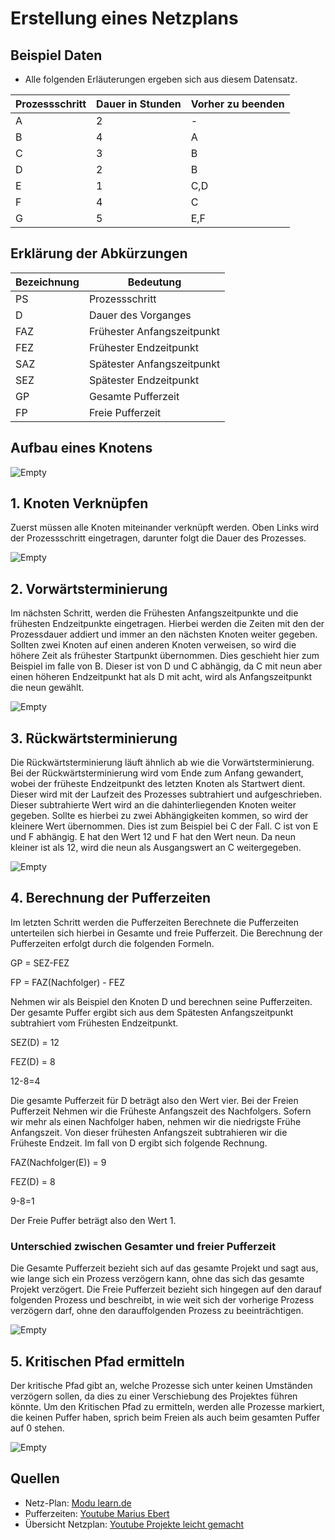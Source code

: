 # Erstellung eines Netzplans

## Beispiel Daten

+ Alle folgenden Erläuterungen ergeben sich aus diesem Datensatz.

|Prozessschritt|Dauer in Stunden|Vorher zu beenden|
|-|-|-|
|A|2|-|
|B|4|A|
|C|3|B|
|D|2|B|
|E|1|C,D|
|F|4|C|
|G|5|E,F|

## Erklärung der Abkürzungen

|Bezeichnung|Bedeutung|
|-|-|
PS |Prozessschritt
D  |Dauer des Vorganges
FAZ|Frühester Anfangszeitpunkt
FEZ|Frühester Endzeitpunkt
SAZ|Spätester Anfangszeitpunkt
SEZ|Spätester Endzeitpunkt
GP |Gesamte Pufferzeit
FP |Freie Pufferzeit

## Aufbau eines Knotens

![Empty](NetzBilder/Bezeichner.png)


## 1. Knoten Verknüpfen

Zuerst müssen alle Knoten miteinander verknüpft werden.
Oben Links wird der Prozessschritt eingetragen, darunter folgt die
Dauer des Prozesses.

![Empty](NetzBilder/Structure.png)

## 2. Vorwärtsterminierung

Im nächsten Schritt, werden die Frühesten Anfangszeitpunkte und die
frühesten Endzeitpunkte eingetragen.
Hierbei werden die Zeiten mit den der Prozessdauer addiert und immer an den nächsten Knoten weiter gegeben.
Sollten zwei Knoten auf einen anderen Knoten verweisen, so wird die höhere Zeit als frühester Startpunkt übernommen.
Dies geschieht hier zum Beispiel im falle von B.
Dieser ist von D und C abhängig, da C mit neun aber einen höheren Endzeitpunkt hat als D mit acht, wird als Anfangszeitpunkt die neun gewählt.

![Empty](NetzBilder/Anfangszeitpunkte.png)

## 3. Rückwärtsterminierung
Die Rückwärtsterminierung läuft ähnlich ab wie die Vorwärtsterminierung.
Bei der Rückwärtsterminierung wird vom Ende zum Anfang gewandert, wobei
der früheste Endzeitpunkt des letzten Knoten als Startwert dient.
Dieser wird mit der Laufzeit des Prozesses subtrahiert und aufgeschrieben.
Dieser subtrahierte Wert wird an die dahinterliegenden Knoten weiter gegeben.
Sollte es hierbei zu zwei Abhängigkeiten kommen, so wird der kleinere Wert übernommen.
Dies ist zum Beispiel bei C der Fall. C ist von E und F abhängig. E hat den Wert 12 und F hat den Wert neun. Da neun kleiner ist als 12, wird die neun als Ausgangswert an C weitergegeben.

![Empty](NetzBilder/Rueckwertzterminierung.png)

## 4. Berechnung der Pufferzeiten

Im letzten Schritt werden die Pufferzeiten Berechnete die Pufferzeiten unterteilen sich hierbei in Gesamte und freie Pufferzeit.
Die Berechnung der Pufferzeiten erfolgt durch die folgenden Formeln.

GP = SEZ-FEZ

FP = FAZ(Nachfolger) - FEZ

Nehmen wir als Beispiel den Knoten D und berechnen seine Pufferzeiten.
Der gesamte Puffer ergibt sich aus dem Spätesten Anfangszeitpunkt subtrahiert vom Frühesten Endzeitpunkt.

SEZ(D) = 12

FEZ(D) = 8

12-8=4

Die gesamte Pufferzeit für D beträgt also den Wert vier.
Bei der Freien Pufferzeit Nehmen wir die Früheste Anfangszeit des Nachfolgers. Sofern wir mehr als einen Nachfolger haben, nehmen wir die niedrigste Frühe Anfangszeit. Von dieser frühesten Anfangszeit subtrahieren wir die Früheste Endzeit.
Im fall von D ergibt sich folgende Rechnung.

FAZ(Nachfolger(E)) = 9

FEZ(D) = 8

9-8=1

Der Freie Puffer beträgt also den Wert 1.

### Unterschied zwischen Gesamter und freier Pufferzeit

Die Gesamte Pufferzeit bezieht sich auf das gesamte Projekt und sagt aus, wie lange sich ein Prozess verzögern kann, ohne das sich das gesamte Projekt verzögert.
Die Freie Pufferzeit bezieht sich hingegen auf den darauf folgenden Prozess und beschreibt, in wie weit sich der vorherige Prozess verzögern darf, ohne den darauffolgenden Prozess zu beeinträchtigen.

![Empty](NetzBilder/Pufferzeiten.png)

## 5. Kritischen Pfad ermitteln

Der kritische Pfad gibt an, welche Prozesse sich unter keinen Umständen verzögern sollen, da dies zu einer Verschiebung des Projektes führen könnte.
Um den Kritischen Pfad zu ermitteln, werden alle Prozesse markiert, die keinen Puffer haben, sprich beim Freien als auch beim gesamten Puffer auf 0 stehen.

![Empty](NetzBilder/Kritischer_Pfad.png)

## Quellen

+ Netz-Plan: [Modu learn.de](https://www.modu-learn.de/verstehen/management/netzplantechnik/)
+ Pufferzeiten: [Youtube Marius Ebert](https://www.youtube.com/watch?v=-xntsgqyOuU)
+ Übersicht Netzplan: [Youtube Projekte leicht gemacht](https://www.youtube.com/channel/UC3t4HjrbrLD4vM13bc5Kgqg)

